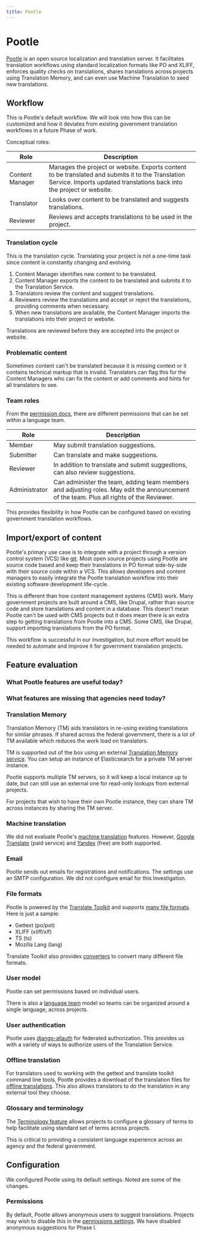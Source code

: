 ```yaml
---
title: Pootle
---
```

# Pootle

[Pootle][pootle] is an open source localization and translation server. It
facilitates translation workflows using standard localization formats like PO
and XLIFF, enforces quality checks on translations, shares translations across
projects using Translation Memory, and can even use Machine Translation to seed
new translations.


## Workflow

This is Pootle's default workflow. We will look into how this can be customized
and how it deviates from existing government translation workflows in a future
Phase of work.

Conceptual roles:

Role | Description
---  | ---
Content Manager | Manages the project or website. Exports content to be translated and submits it to the Translation Service. Imports updated translations back into the project or website.
Translator | Looks over content to be translated and suggests translations.
Reviewer | Reviews and accepts translations to be used in the project.


### Translation cycle

This is the translation cycle. Translating your project is not a one-time task
since content is constantly changing and evolving.

1. Content Manager identifies new content to be translated.
1. Content Manager exports the content to be translated and submits it to the
   Translation Service.
1. Translators review the content and suggest translations.
1. Reviewers review the translations and accept or reject the translations,
   providing comments when necessary.
1. When new translations are available, the Content Manager imports the
   translations into their project or website.

Translations are reviewed before they are accepted into the project or website.


### Problematic content

Sometimes content can't be translated because it is missing context or it
contains technical markup that is invalid. Translators can flag this for the
Content Managers who can fix the content or add comments and hints for all
translators to see.


### Team roles

From the [permission
docs](http://docs.translatehouse.org/projects/pootle/en/stable-2.8.x/features/permissions.html#action-permissions),
there are different permissions that can be set within a language team.

Role | Description
---  | ---
Member | May submit translation suggestions.
Submitter | Can translate and make suggestions.
Reviewer | In addition to translate and submit suggestions, can also review suggestions.
Administrator | Can administer the team, adding team members and adjusting roles. May edit the announcement of the team. Plus all rights of the Reviewer.

This provides flexibility in how Pootle can be configured based on
existing government translation workflows.


## Import/export of content

Pootle's primary use case is to integrate with a project through a version
control system (VCS) like [git](https://git-scm.com/). Most open source projects
using Pootle are source code based and keep their translations in PO format
side-by-side with their source code within a VCS. This allows developers and
content managers to easily integrate the Pootle translation workflow into their
existing software development life-cycle.

This is different than how content management systems (CMS) work. Many
government projects are built around a CMS, like Drupal, rather than source code
and store translations and content in a database. This doesn't mean Pootle can't
be used with CMS projects but it does mean there is an extra step to getting
translations from Pootle into a CMS. Some CMS, like Drupal, support importing
translations from the PO format.

This workflow is successful in our Investigation, but more effort would be
needed to automate and improve it for government translation projects.


## Feature evaluation

### What Pootle features are useful today?

### What features are missing that agencies need today?

### Translation Memory

Translation Memory (TM) aids translators in re-using existing translations for
similar phrases. If shared across the federal government, there is a lot of TM
available which reduces the work load on translators.

TM is supported out of the box using an external [Translation Memory
service](http://amagama.translatehouse.org/). You can setup an instance of
Elasticsearch for a private TM server instance.

Pootle supports multiple TM servers, so it will keep a local instance up to
date, but can still use an external one for read-only lookups from external
projects.

For projects that wish to have their own Pootle instance, they can share TM
across instances by sharing the TM server.


### Machine translation

We did not evaluate Pootle's [machine
translation](http://docs.translatehouse.org/projects/pootle/en/stable-2.8.x/features/machine_translation.html)
features. However, [Google Translate](https://cloud.google.com/translate/) (paid
service) and [Yandex](https://tech.yandex.com/translate/) (free) are both
supported.


### Email

Pootle sends out emails for registrations and notifications. The settings use an
SMTP configuration. We did not configure email for this Investigation.


### File formats

Pootle is powered by the [Translate Toolkit][translate-toolkit] and supports
[many file
formats](http://docs.translatehouse.org/projects/translate-toolkit/en/latest/formats/index.html).
Here is just a sample:

- Gettext (po/pot)
- XLIFF (xliff/xlf)
- TS (ts)
- Mozilla Lang (lang)

Translate Toolkit also provides
[converters](http://docs.translatehouse.org/projects/translate-toolkit/en/latest/commands/index.html#commands-converters)
to convert many different file formats.


### User model

Pootle can set permissions based on individual users.

There is also a [language
team](http://docs.translatehouse.org/projects/pootle/en/stable-2.8.x/features/teams.html)
model so teams can be organized around a single language, across projects.


### User authentication

Pootle uses [django-allauth](https://www.intenct.nl/projects/django-allauth/)
for federated authorization. This provides us with a variety of ways to
authorize users of the Translation Service.


### Offline translation

For translators used to working with the gettext and translate toolkit command
line tools, Pootle provides a download of the translation files for [offline
translations](http://docs.translatehouse.org/projects/pootle/en/stable-2.8.x/features/offline.html).
This also allows translators to do the translation in any external tool they
choose.


### Glossary and terminology

The [Terminology
feature](http://docs.translatehouse.org/projects/pootle/en/stable-2.8.x/features/terminology.html)
allows projects to configure a glossary of terms to help facilitate using
standard set of terms across projects.

This is critical to providing a consistent language experience across an agency
and the federal government.


## Configuration

We configured Pootle using its default settings. Noted are some of the changes.

### Permissions

By default, Pootle allows anonymous users to suggest translations. Projects may
wish to disable this in the [permissions
settings](https://translate.app.cloud.gov/admin/permissions/). We have disabled
anonymous suggestions for Phase I.


[pootle]: http://pootle.translatehouse.org/
[translate-toolkit]: http://toolkit.translatehouse.org/
